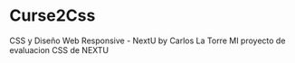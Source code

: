 # Curse2Css
CSS y Diseño Web Responsive - NextU by Carlos La Torre
MI proyecto de evaluacion CSS de NEXTU
